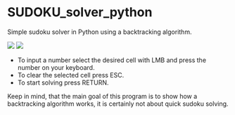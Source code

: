 # SUDOKU_solver_python
Simple sudoku solver in Python using a backtracking algorithm.

![](name-of-giphy.gif)
![](name-of-giphy.gif)

- To input a number select the desired cell with LMB and press the number on your keyboard.
- To clear the selected cell press ESC.
- To start solving press RETURN.

Keep in mind, that the main goal of this program is to show how a backtracking algorithm works, it is certainly not about quick sudoku solving.